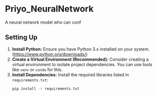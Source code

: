 # Priyo_NeuralNetwork
A neural network model who can conf
## Setting Up
1. **Install Python:** Ensure you have Python 3.x installed on your system. (https://www.python.org/downloads/)
2. **Create a Virtual Environment (Recommended):** Consider creating a virtual environment to isolate project dependencies. You can use tools like `venv` or `conda` for this.
3. **Install Dependencies:** Install the required libraries listed in `requirements.txt`:
   ```bash
   pip install -r requirements.txt
